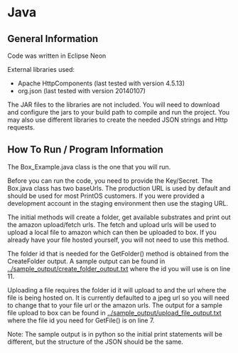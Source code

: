 # Java

## General Information

Code was written in Eclipse Neon

External libraries used:
 * Apache HttpComponents (last tested with version 4.5.13)
 * org.json  (last tested with version 20140107)

The JAR files to the libraries are not included. You will need to download and configure the jars to your build path to compile and run the project. You may also use different libraries to create the needed JSON strings and Http requests.

## How To Run / Program Information

The Box_Example.java class is the one that you will run.

Before you can run the code, you need to provide the Key/Secret. The Box.java class has two baseUrls. The production URL is used by default and should be used for most PrintOS customers.  If you were provided a development account in the staging environment then use the staging URL.

The initial methods will create a folder, get available substrates and print out the amazon upload/fetch urls. The fetch and upload urls will be used to upload a local file to amazon which can then be uploaded to box. If you already have your file hosted yourself, you will not need to use this method.

The folder id that is needed for the GetFolder() method is obtained from the CreateFolder output. A sample output can be found in [../sample_output/create_folder_output.txt](https://github.com/HPInc/printos-box-api-samples/blob/master/sample_output/create_folder_output.txt) where the id you will use is on line 11.

Uploading a file requires the folder id it will upload to and the url where the file is being hosted on. It is currently defaulted to a jpeg url so you will need to change that to your file url or the amazon urls. The output for a sample file upload to box can be found in [../sample_output/upload_file_output.txt](https://github.com/HPInc/printos-box-api-samples/blob/master/sample_output/upload_file_output.txt) where the file id you need for GetFile() is on line 7.

Note: The sample output is in python so the initial print statements will be different, but the structure of the JSON should be the same.
